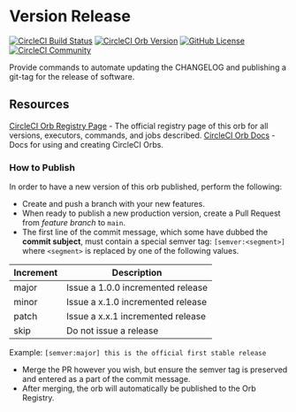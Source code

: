 # Version Release

[![CircleCI Build Status](https://circleci.com/gh/kohirens/version-release-orb.svg?style=shield "CircleCI Build Status")](https://circleci.com/gh/kohirens/version-release-orb) [![CircleCI Orb Version](https://badges.circleci.com/orbs/kohirens/version-release.svg)](https://circleci.com/orbs/registry/orb/kohirens/version-release) [![GitHub License](https://img.shields.io/badge/license-MIT-lightgrey.svg)](https://raw.githubusercontent.com/kohirens/version-release-orb/master/LICENSE) [![CircleCI Community](https://img.shields.io/badge/community-CircleCI%20Discuss-343434.svg)](https://discuss.circleci.com/c/ecosystem/orbs)

Provide commands to automate updating the CHANGELOG and publishing a git-tag for the release of software.

## Resources

[CircleCI Orb Registry Page](https://circleci.com/orbs/registry/orb/kohirens/version-release-orb) - The official registry page of this orb for all versions, executors, commands, and jobs described.
[CircleCI Orb Docs](https://circleci.com/docs/2.0/orb-intro/#section=configuration) - Docs for using and creating CircleCI Orbs.

### How to Publish

In order to have a new version of this orb published, perform the following:

* Create and push a branch with your new features.
* When ready to publish a new production version, create a Pull Request from _feature branch_ to `main`.
* The first line of the commit message, which some have dubbed the __commit subject__, must contain a special semver
  tag: `[semver:<segment>]` where `<segment>` is replaced by one of the following values.

| Increment | Description |
| ----------| ------------|
| major     | Issue a 1.0.0 incremented release |
| minor     | Issue a x.1.0 incremented release |
| patch     | Issue a x.x.1 incremented release |
| skip      | Do not issue a release |

Example: `[semver:major] this is the official first stable release`

* Merge the PR however you wish, but ensure the semver tag is preserved and entered as a part of the commit message.
* After merging, the orb will automatically be published to the Orb Registry.